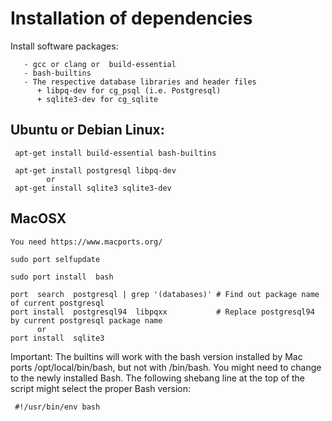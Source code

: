# Installation of dependencies

Install  software packages:

       - gcc or clang or  build-essential
       - bash-builtins
       - The respective database libraries and header files
          + libpq-dev for cg_psql (i.e. Postgresql)
          + sqlite3-dev for cg_sqlite
## Ubuntu or Debian Linux:

     apt-get install build-essential bash-builtins

     apt-get install postgresql libpq-dev
            or
     apt-get install sqlite3 sqlite3-dev




## MacOSX

    You need https://www.macports.org/

    sudo port selfupdate

    sudo port install  bash

    port  search  postgresql | grep '(databases)' # Find out package name of current postgresql
    port install  postgresql94  libpqxx           # Replace postgresql94 by current postgresql package name
          or
    port install  sqlite3


Important: The builtins will work with  the bash version installed by Mac ports  /opt/local/bin/bash, but not with  /bin/bash.
You might need to change to the newly installed Bash.
The following shebang line at the top of the script might select the proper Bash version:

     #!/usr/bin/env bash
